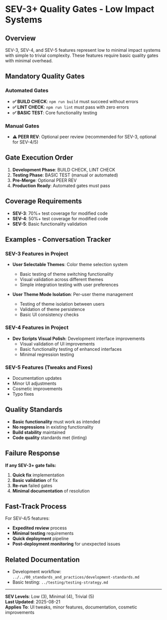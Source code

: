 # SEV-3+ Quality Gates - Low Impact Systems

## Overview
SEV-3, SEV-4, and SEV-5 features represent low to minimal impact systems with simple to trivial complexity. These features require basic quality gates with minimal overhead.

## Mandatory Quality Gates

### Automated Gates
- **✅ BUILD CHECK**: `npm run build` must succeed without errors
- **✅ LINT CHECK**: `npm run lint` must pass with zero errors
- **✅ BASIC TEST**: Core functionality testing

### Manual Gates
- **⚠️ PEER REV**: Optional peer review (recommended for SEV-3, optional for SEV-4/5)

## Gate Execution Order

1. **Development Phase**: BUILD CHECK, LINT CHECK
2. **Testing Phase**: BASIC TEST (manual or automated)
3. **Pre-Merge**: Optional PEER REV
4. **Production Ready**: Automated gates must pass

## Coverage Requirements

- **SEV-3**: 70%+ test coverage for modified code
- **SEV-4**: 50%+ test coverage for modified code  
- **SEV-5**: Basic functionality validation

## Examples - Conversation Tracker

### SEV-3 Features in Project
- **User Selectable Themes**: Color theme selection system
  - Basic testing of theme switching functionality
  - Visual validation across different themes
  - Simple integration testing with user preferences

- **User Theme Mode Isolation**: Per-user theme management
  - Testing of theme isolation between users
  - Validation of theme persistence
  - Basic UI consistency checks

### SEV-4 Features in Project  
- **Dev Scripts Visual Polish**: Development interface improvements
  - Visual validation of UI improvements
  - Basic functionality testing of enhanced interfaces
  - Minimal regression testing

### SEV-5 Features (Tweaks and Fixes)
- Documentation updates
- Minor UI adjustments
- Cosmetic improvements
- Typo fixes

## Quality Standards

- **Basic functionality** must work as intended
- **No regressions** in existing functionality
- **Build stability** maintained
- **Code quality** standards met (linting)

## Failure Response

**If any SEV-3+ gate fails:**
1. **Quick fix** implementation
2. **Basic validation** of fix
3. **Re-run** failed gates
4. **Minimal documentation** of resolution

## Fast-Track Process

For SEV-4/5 features:
- **Expedited review** process
- **Minimal testing** requirements
- **Quick deployment** pipeline
- **Post-deployment monitoring** for unexpected issues

## Related Documentation

- Development workflow: `../../00_standards_and_practices/development-standards.md`
- Basic testing: `../testing/testing-strategy.md`

---

**SEV Levels**: Low (3), Minimal (4), Trivial (5)  
**Last Updated**: 2025-08-21  
**Applies To**: UI tweaks, minor features, documentation, cosmetic improvements